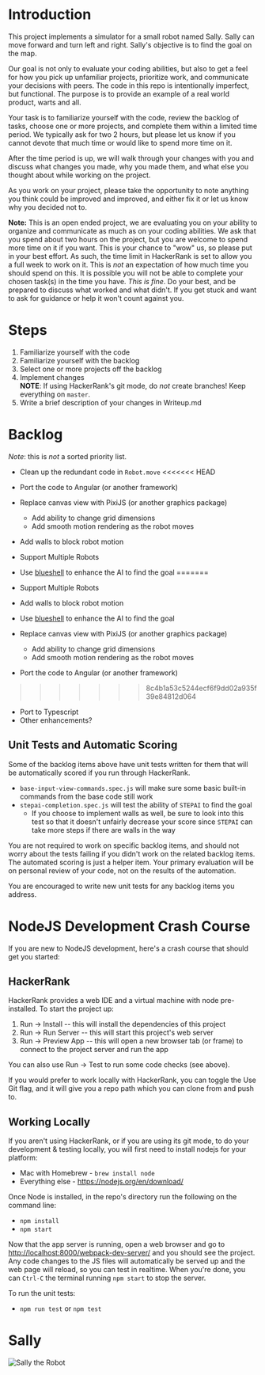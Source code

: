 # Introduction

This project implements a simulator for a small robot named Sally. Sally can
move forward and turn left and right. Sally's objective is to find the goal on
the map.

Our goal is not only to evaluate your coding abilities, but also to get a feel
for how you pick up unfamiliar projects, prioritize work, and communicate your
decisions with peers. The code in this repo is intentionally imperfect, but
functional. The purpose is to provide an example of a real world product, warts
and all.

Your task is to familiarize yourself with the code, review the backlog of tasks,
choose one or more projects, and complete them within a limited time period. We
typically ask for two 2 hours, but please let us know if you cannot devote that
much time or would like to spend more time on it.

After the time period is up, we will walk through your changes with you and
discuss what changes you made, why you made them, and what else you thought
about while working on the project.

As you work on your project, please take the opportunity to note anything you
think could be improved and improved, and either fix it or let us know why you
decided not to.

**Note:** This is an open ended project, we are evaluating you on your ability
to organize and communicate as much as on your coding abilities. We ask that you
spend about two hours on the project, but you are welcome to spend more time on
it if you want. This is your chance to "wow" us, so please put in your best
effort. As such, the time limit in HackerRank is set to allow you a full week to
work on it. This is _not_ an expectation of how much time you should spend on
this. It is possible you will not be able to complete your chosen task(s) in the
time you have. _This is fine_. Do your best, and be prepared to discuss what
worked and what didn't. If you get stuck and want to ask for guidance or help it
won't count against you.

# Steps

1. Familiarize yourself with the code
2. Familiarize yourself with the backlog
3. Select one or more projects off the backlog
4. Implement changes\
   **NOTE**: If using HackerRank's git mode, do _not_
   create branches! Keep everything on `master`.
5. Write a brief description of your changes in Writeup.md

# Backlog

_Note_: this is _not_ a sorted priority list.

- Clean up the redundant code in `Robot.move`
<<<<<<< HEAD
- Port the code to Angular (or another framework)
- Replace canvas view with PixiJS (or another graphics package)
  - Add ability to change grid dimensions
  - Add smooth motion rendering as the robot moves
- Add walls to block robot motion


- Support Multiple Robots
- Use [blueshell](https://www.npmjs.com/package/blueshell) to enhance the AI to find the goal
=======
- Support Multiple Robots
- Add walls to block robot motion
- Use [blueshell](https://www.npmjs.com/package/blueshell) to enhance the AI to
  find the goal
- Replace canvas view with PixiJS (or another graphics package)
  - Add ability to change grid dimensions
  - Add smooth motion rendering as the robot moves
- Port the code to Angular (or another framework)
>>>>>>> 8c4b1a53c5244ecf6f9dd02a935f39e84812d064
- Port to Typescript
- Other enhancements?

## Unit Tests and Automatic Scoring

Some of the backlog items above have unit tests written for them that will be
automatically scored if you run through HackerRank.

- `base-input-view-commands.spec.js` will make sure some basic built-in commands
  from the base code still work
- `stepai-completion.spec.js` will test the ability of `STEPAI` to find the goal
  - If you choose to implement walls as well, be sure to look into this test so
    that it doesn't unfairly decrease your score since `STEPAI` can take more
    steps if there are walls in the way

You are not required to work on specific backlog items, and should not worry
about the tests failing if you didn't work on the related backlog items. The
automated scoring is just a helper item. Your primary evaluation will be on
personal review of your code, not on the results of the automation.

You are encouraged to write new unit tests for any backlog items you address.

# NodeJS Development Crash Course

If you are new to NodeJS development, here's a crash course that should get you started:

## HackerRank

HackerRank provides a web IDE and a virtual machine with node pre-installed. To
start the project up:

1. Run -> Install -- this will install the dependencies of this project
2. Run -> Run Server -- this will start this project's web server
3. Run -> Preview App -- this will open a new browser tab (or frame) to connect
    to the project server and run the app

You can also use Run -> Test to run some code checks (see above).

If you would prefer to work locally with HackerRank, you can toggle the Use Git
flag, and it will give you a repo path which you can clone from and push to.

## Working Locally

If you aren't using HackerRank, or if you are using its git mode, to do your
development & testing locally, you will first need to install nodejs for your
platform:

- Mac with Homebrew - `brew install node`
- Everything else - <https://nodejs.org/en/download/>

Once Node is installed, in the repo's directory run the following on the command
line:

- `npm install`
- `npm start`

Now that the app server is running, open a web browser and go to
<http://localhost:8000/webpack-dev-server/> and you should see the project. Any
code changes to the JS files will automatically be served up and the web page
will reload, so you can test in realtime. When you're done, you can `Ctrl-C` the
terminal running `npm start` to stop the server.

To run the unit tests:

- `npm run test` or `npm test`

# Sally

![Sally the Robot](https://robohash.org/sally?raw=true)
